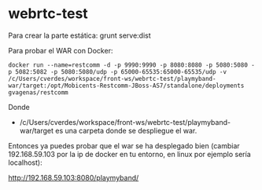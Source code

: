 # webrtc-test

Para crear la parte estática:
grunt serve:dist

Para probar el WAR con Docker:
```
docker run --name=restcomm -d -p 9990:9990 -p 8080:8080 -p 5080:5080 -p 5082:5082 -p 5080:5080/udp -p 65000-65535:65000-65535/udp -v /c/Users/cverdes/workspace/front-ws/webrtc-test/playmyband-war/target:/opt/Mobicents-Restcomm-JBoss-AS7/standalone/deployments gvagenas/restcomm
```

Donde
- /c/Users/cverdes/workspace/front-ws/webrtc-test/playmyband-war/target es una carpeta donde se despliegue el war.

Entonces ya puedes probar que el war se ha desplegado bien (cambiar 192.168.59.103 por la ip de docker en tu entorno, en linux por ejemplo sería localhost):


http://192.168.59.103:8080/playmyband/


